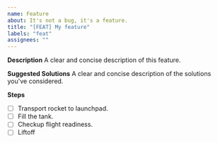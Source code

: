 ```yaml
---
name: Feature
about: It's not a bug, it's a feature.
title: "[FEAT] My feature"
labels: "feat"
assignees: ""
---
```


**Description**
A clear and concise description of this feature.

**Suggested Solutions**
A clear and concise description of the solutions you've considered.

**Steps**

- [ ] Transport rocket to launchpad.
- [ ] Fill the tank.
- [ ] Checkup flight readiness.
- [ ] Liftoff
